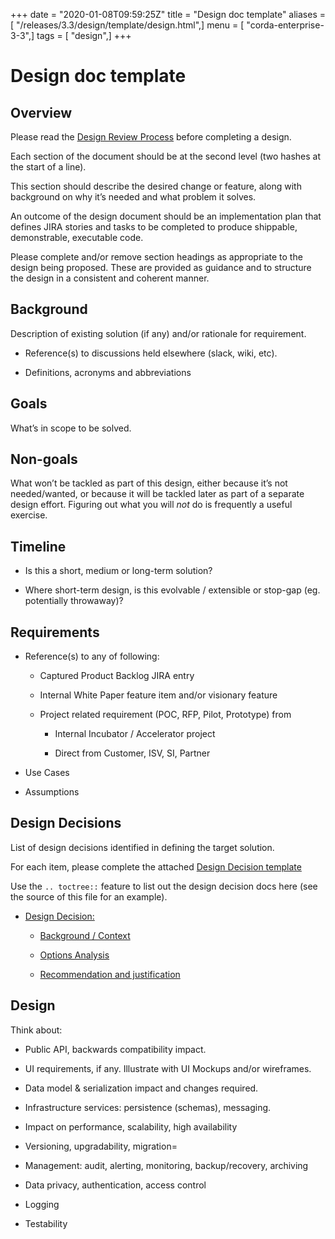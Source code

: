 +++
date = "2020-01-08T09:59:25Z"
title = "Design doc template"
aliases = [ "/releases/3.3/design/template/design.html",]
menu = [ "corda-enterprise-3-3",]
tags = [ "design",]
+++


# Design doc template


## Overview

Please read the [Design Review Process](../design-review-process.md) before completing a design.

Each section of the document should be at the second level (two hashes at the start of a line).

This section should describe the desired change or feature, along with background on why it’s needed and what problem
                it solves.

An outcome of the design document should be an implementation plan that defines JIRA stories and tasks to be completed
                to produce shippable, demonstrable, executable code.

Please complete and/or remove section headings as appropriate to the design being proposed. These are provided as
                guidance and to structure the design in a consistent and coherent manner.


## Background

Description of existing solution (if any) and/or rationale for requirement.


* Reference(s) to discussions held elsewhere (slack, wiki, etc).


* Definitions, acronyms and abbreviations



## Goals

What’s in scope to be solved.


## Non-goals

What won’t be tackled as part of this design, either because it’s not needed/wanted, or because it will be tackled later
                as part of a separate design effort. Figuring out what you will *not* do is frequently a useful exercise.


## Timeline


* Is this a short, medium or long-term solution?


* Where short-term design, is this evolvable / extensible or stop-gap (eg. potentially throwaway)?



## Requirements


* Reference(s) to any of following:


    * Captured Product Backlog JIRA entry


    * Internal White Paper feature item and/or visionary feature


    * Project related requirement (POC, RFP, Pilot, Prototype) from


        * Internal Incubator / Accelerator project


        * Direct from Customer, ISV, SI, Partner




* Use Cases


* Assumptions



## Design Decisions

List of design decisions identified in defining the target solution.

For each item, please complete the attached [Design Decision template](decisions/decision.md)

Use the `.. toctree::` feature to list out the design decision docs here (see the source of this file for an example).


* [Design Decision: <Description heading>](decisions/decision.md)
    * [Background / Context](decisions/decision.md#background-context)

    * [Options Analysis](decisions/decision.md#options-analysis)

    * [Recommendation and justification](decisions/decision.md#recommendation-and-justification)




## Design

Think about:


* Public API, backwards compatibility impact.


* UI requirements, if any. Illustrate with UI Mockups and/or wireframes.


* Data model & serialization impact and changes required.


* Infrastructure services: persistence (schemas), messaging.


* Impact on performance, scalability, high availability


* Versioning, upgradability, migration=


* Management: audit, alerting, monitoring, backup/recovery, archiving


* Data privacy, authentication, access control


* Logging


* Testability



